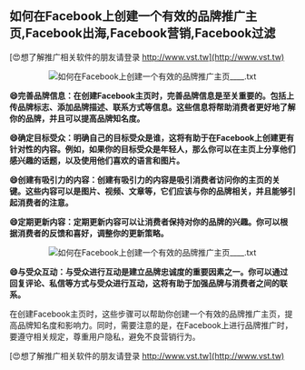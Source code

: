 ## **如何在Facebook上创建一个有效的品牌推广主页,Facebook出海,Facebook营销,Facebook过滤**

[😍想了解推广相关软件的朋友请登录 http://www.vst.tw](http://www.vst.tw)

 <center><img src="https://vst.tw/MP4/tuiguang/png/2.png" alt="如何在Facebook上创建一个有效的品牌推广主页____.txt"></center>

**😄完善品牌信息：在创建Facebook主页时，完善品牌信息是至关重要的。包括上传品牌标志、添加品牌描述、联系方式等信息。这些信息将帮助消费者更好地了解你的品牌，并且可以提高品牌知名度。**

**😄确定目标受众：明确自己的目标受众是谁，这将有助于在Facebook上创建更有针对性的内容。例如，如果你的目标受众是年轻人，那么你可以在主页上分享他们感兴趣的话题，以及使用他们喜欢的语言和图片。**

**😄创建有吸引力的内容：创建有吸引力的内容是吸引消费者访问你的主页的关键。这些内容可以是图片、视频、文章等，它们应该与你的品牌相关，并且能够引起消费者的注意。**

**😄定期更新内容：定期更新内容可以让消费者保持对你的品牌的兴趣。你可以根据消费者的反馈和喜好，调整你的更新策略。**

 <center><img src="https://vst.tw/MP4/tuiguang/png/5.png" alt="如何在Facebook上创建一个有效的品牌推广主页____.txt"></center>

**😄与受众互动：与受众进行互动是建立品牌忠诚度的重要因素之一。你可以通过回复评论、私信等方式与受众进行互动，这将有助于加强品牌与消费者之间的联系。**

在创建Facebook主页时，这些步骤可以帮助你创建一个有效的品牌推广主页，提高品牌知名度和影响力。同时，需要注意的是，在Facebook上进行品牌推广时，要遵守相关规定，尊重用户隐私，避免不良营销行为。

[😍想了解推广相关软件的朋友请登录 http://www.vst.tw](http://www.vst.tw)



